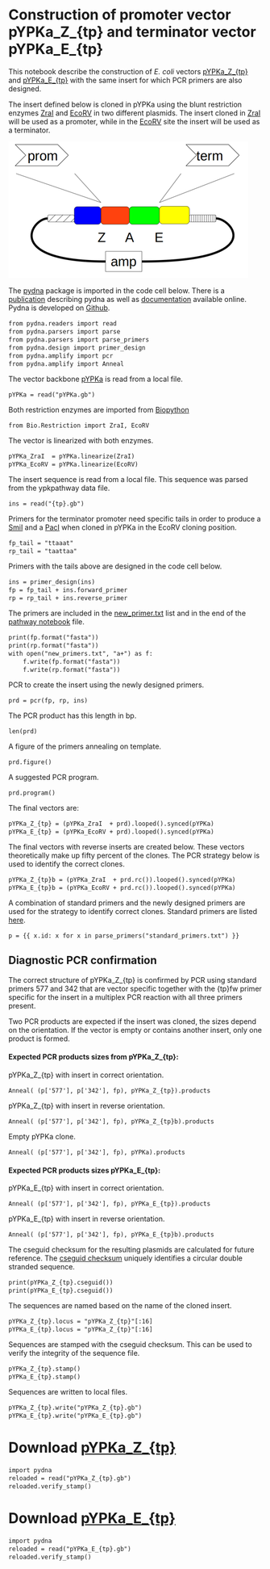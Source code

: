 # Construction of promoter vector pYPKa_Z_{tp} and terminator vector pYPKa_E_{tp}

This notebook describe the construction of _E. coli_ vectors [pYPKa_Z_{tp}](pYPKa_Z_{tp}.gb) and [pYPKa_E_{tp}](pYPKa_E_{tp}.gb)
with the same insert for which PCR primers are also designed.

The insert defined below is cloned in pYPKa using the blunt restriction
enzymes [ZraI](http://rebase.neb.com/rebase/enz/ZraI.html) and [EcoRV](http://rebase.neb.com/rebase/enz/EcoRV.html) in
two different plasmids. The insert cloned in [ZraI](http://rebase.neb.com/rebase/enz/ZraI.html)
will be used as a promoter, while in the [EcoRV](http://rebase.neb.com/rebase/enz/EcoRV.html) site the insert will be used as a
terminator.

![pYPKa_Z and pYPKa_E plasmids](pYPK_ZE.png "pYPKa_Z and pYPKa_E plasmids")

The [pydna](https://pypi.python.org/pypi/pydna/) package is imported in the code cell below.
There is a [publication](http://www.biomedcentral.com/1471-2105/16/142) describing pydna as well as
[documentation](http://pydna.readthedocs.org/en/latest/) available online.
Pydna is developed on [Github](https://github.com/BjornFJohansson/pydna).

    from pydna.readers import read
    from pydna.parsers import parse
    from pydna.parsers import parse_primers
    from pydna.design import primer_design
    from pydna.amplify import pcr
    from pydna.amplify import Anneal

The vector backbone [pYPKa](pYPKa.gb) is read from a local file.

	pYPKa = read("pYPKa.gb")

Both restriction enzymes are imported from [Biopython](http://biopython.org)

	from Bio.Restriction import ZraI, EcoRV

The vector is linearized with both enzymes.

	pYPKa_ZraI  = pYPKa.linearize(ZraI)
	pYPKa_EcoRV = pYPKa.linearize(EcoRV)

The insert sequence is read from a local file. This sequence was parsed from the ypkpathway data file.

	ins = read("{tp}.gb")

Primers for the terminator promoter need specific tails in order to produce
a [SmiI](http://rebase.neb.com/rebase/enz/SmiI.html) and a [PacI](http://rebase.neb.com/rebase/enz/PacI.html) 
when cloned in pYPKa in the EcoRV cloning position.

	fp_tail = "ttaaat"
	rp_tail = "taattaa"

Primers with the tails above are designed in the code cell below.

    ins = primer_design(ins)
    fp = fp_tail + ins.forward_primer
    rp = rp_tail + ins.reverse_primer

The primers are included in the [new_primer.txt](new_primers.txt) list and in the end of the [pathway notebook](pw.ipynb) file.

    print(fp.format("fasta"))
    print(rp.format("fasta"))
    with open("new_primers.txt", "a+") as f:
        f.write(fp.format("fasta"))
        f.write(rp.format("fasta"))

PCR to create the insert using the newly designed primers.

	prd = pcr(fp, rp, ins)

The PCR product has this length in bp.

	len(prd)

A figure of the primers annealing on template.

	prd.figure()

A suggested PCR program.

	prd.program()

The final vectors are:

	pYPKa_Z_{tp} = (pYPKa_ZraI  + prd).looped().synced(pYPKa)
	pYPKa_E_{tp} = (pYPKa_EcoRV + prd).looped().synced(pYPKa)

The final vectors with reverse inserts are created below. These vectors theoretically make up
fifty percent of the clones. The PCR strategy below is used to identify the correct clones.

	pYPKa_Z_{tp}b = (pYPKa_ZraI  + prd.rc()).looped().synced(pYPKa)
	pYPKa_E_{tp}b = (pYPKa_EcoRV + prd.rc()).looped().synced(pYPKa)

A combination of standard primers and the newly designed primers are
used for the strategy to identify correct clones.
Standard primers are listed [here](standard_primers.txt).

	p = {{ x.id: x for x in parse_primers("standard_primers.txt") }}

## Diagnostic PCR confirmation

The correct structure of pYPKa_Z_{tp} is confirmed by PCR using standard primers
577 and 342 that are vector specific together with the {tp}fw primer specific for the insert
in a multiplex PCR reaction with
all three primers present.

Two PCR products are expected if the insert was cloned, the sizes depend
on the orientation. If the vector is empty or contains another insert, only one
product is formed.

#### Expected PCR products sizes from pYPKa_Z_{tp}:

pYPKa_Z_{tp} with insert in correct orientation.

	Anneal( (p['577'], p['342'], fp), pYPKa_Z_{tp}).products

pYPKa_Z_{tp} with insert in reverse orientation.

	Anneal( (p['577'], p['342'], fp), pYPKa_Z_{tp}b).products

Empty pYPKa clone.

    Anneal( (p['577'], p['342'], fp), pYPKa).products

#### Expected PCR products sizes pYPKa_E_{tp}:

pYPKa_E_{tp} with insert in correct orientation.

	Anneal( (p['577'], p['342'], fp), pYPKa_E_{tp}).products

pYPKa_E_{tp} with insert in reverse orientation.

	Anneal( (p['577'], p['342'], fp), pYPKa_E_{tp}b).products


The cseguid checksum for the resulting plasmids are calculated for future reference.
The [cseguid checksum](http://pydna.readthedocs.org/en/latest/pydna.html#pydna.utils.cseguid)
uniquely identifies a circular double stranded sequence.

	print(pYPKa_Z_{tp}.cseguid())
	print(pYPKa_E_{tp}.cseguid())

The sequences are named based on the name of the cloned insert.

	pYPKa_Z_{tp}.locus = "pYPKa_Z_{tp}"[:16]
	pYPKa_E_{tp}.locus = "pYPKa_Z_{tp}"[:16]

Sequences are stamped with the cseguid checksum.
This can be used to verify the integrity of the sequence file.

	pYPKa_Z_{tp}.stamp()
	pYPKa_E_{tp}.stamp()

Sequences are written to local files.

	pYPKa_Z_{tp}.write("pYPKa_Z_{tp}.gb")
	pYPKa_E_{tp}.write("pYPKa_E_{tp}.gb")

# Download [pYPKa_Z_{tp}](pYPKa_Z_{tp}.gb)

	import pydna
	reloaded = read("pYPKa_Z_{tp}.gb")
	reloaded.verify_stamp()

# Download [pYPKa_E_{tp}](pYPKa_E_{tp}.gb)

	import pydna
	reloaded = read("pYPKa_E_{tp}.gb")
	reloaded.verify_stamp()

